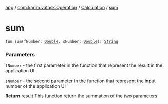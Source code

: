 [app](../../index.md) / [com.karim.vatask.Operation](../index.md) / [Calculation](index.md) / [sum](./sum.md)

# sum

`fun sum(fNumber: `[`Double`](https://kotlinlang.org/api/latest/jvm/stdlib/kotlin/-double/index.html)`, sNumber: `[`Double`](https://kotlinlang.org/api/latest/jvm/stdlib/kotlin/-double/index.html)`): `[`String`](https://kotlinlang.org/api/latest/jvm/stdlib/kotlin/-string/index.html)

### Parameters

`fNumber` - the first parameter in the function that represent the result in the application UI

`sNumber` - the second parameter in the function that represent the input number of the application UI

**Return**
result This function return the summation of the two parameters

